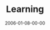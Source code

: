 ---
layout: message
category: message
series: "Full Contact Life"
title: "Learning"
date: 2006-01-08-00-00
message_id: 87
audio: "http://s3.amazonaws.com/crossroads-media/message/audio/Full_Contact_Life_01_01_08_06_Learning.mp3"
audio-duration: ":"
explicit: false
---